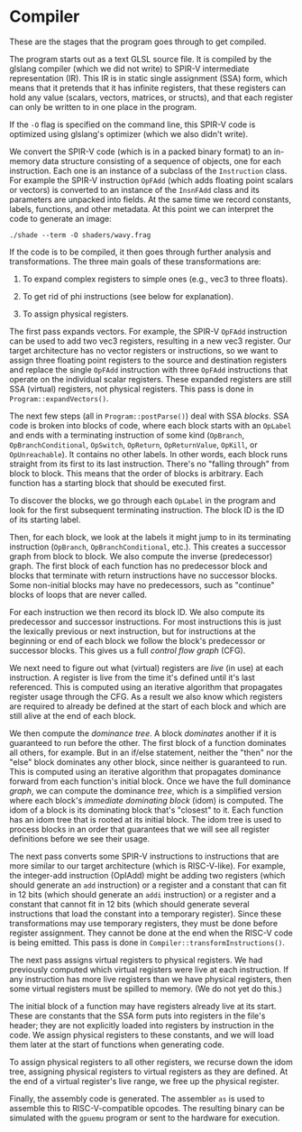 
# Compiler

These are the stages that the program goes through to get compiled.

The program starts out as a text GLSL source file. It is compiled by the
glslang compiler (which we did not write) to SPIR-V intermediate representation (IR).
This IR is in static single assignment (SSA) form, which means that it pretends
that it has infinite registers, that these registers can hold any value (scalars,
vectors, matrices, or structs), and that each register can only be written to in one
place in the program.

If the `-O` flag is specified on the command line, this SPIR-V code is
optimized using glslang's optimizer (which we also didn't write).

We convert the SPIR-V code (which is in a packed binary format) to an in-memory
data structure consisting of a sequence of objects, one for each instruction. Each
one is an instance of a subclass of the `Instruction` class. For example
the SPIR-V instruction `OpFAdd` (which adds floating point scalars or
vectors) is converted to an instance of the `InsnFAdd` class and its parameters
are unpacked into fields. At the same time we record constants, labels,
functions, and other metadata. At this point we can interpret the code to
generate an image:

    ./shade --term -O shaders/wavy.frag

If the code is to be compiled, it then goes through further analysis
and transformations. The three main goals of these transformations are:

1. To expand complex registers to simple ones (e.g., vec3 to three floats).

2. To get rid of phi instructions (see below for explanation).

3. To assign physical registers.

The first pass expands vectors. For example, the SPIR-V `OpFAdd` instruction
can be used to add two vec3 registers, resulting in a new vec3 register. Our
target architecture has no vector registers or instructions, so we want to
assign three floating point registers to the source and destination registers
and replace the single `OpFAdd` instruction with three `OpFAdd` instructions
that operate on the individual scalar registers. These expanded registers are
still SSA (virtual) registers, not physical registers. This pass is done in
`Program::expandVectors()`.

The next few steps (all in `Program::postParse()`) deal with SSA _blocks_. SSA
code is broken into blocks of code, where each block starts with an `OpLabel`
and ends with a terminating instruction of some kind (`OpBranch`,
`OpBranchConditional`, `OpSwitch`, `OpReturn`, `OpReturnValue`, `OpKill`, or
`OpUnreachable`). It contains no other labels. In other words, each block runs
straight from its first to its last instruction. There's no "falling through"
from block to block. This means that the order of blocks is arbitrary. Each
function has a starting block that should be executed first.

To discover the blocks, we go through each `OpLabel` in the program and
look for the first subsequent terminating instruction. The block ID is
the ID of its starting label.

Then, for each block, we look at the labels it might jump to in its terminating
instruction (`OpBranch`, `OpBranchConditional`, etc.). This creates a successor
graph from block to block. We also compute the inverse (predecessor) graph. The
first block of each function has no predecessor block and blocks that terminate
with return instructions have no successor blocks. Some non-initial blocks may
have no predecessors, such as "continue" blocks of loops that are never called.

For each instruction we then record its block ID. We also compute its
predecessor and successor instructions. For most instructions this is just the
lexically previous or next instruction, but for instructions at the beginning
or end of each block we follow the block's predecessor or successor blocks.
This gives us a full _control flow graph_ (CFG).

We next need to figure out what (virtual) registers are _live_ (in use) at each
instruction. A register is live from the time it's defined until it's last
referenced. This is computed using an iterative algorithm that propagates
register usage through the CFG. As a result we also know which registers are
required to already be defined at the start of each block and which are still
alive at the end of each block.

We then compute the _dominance tree_. A block _dominates_ another if it is
guaranteed to run before the other. The first block of a function dominates all
others, for example. But in an if/else statement, neither the "then" nor the
"else" block dominates any other block, since neither is guaranteed to run.
This is computed using an iterative algorithm that propagates dominance forward
from each function's initial block. Once we have the full dominance _graph_, we
can compute the dominance _tree_, which is a simplified version where each
block's _immediate dominating block_ (idom) is computed. The idom of a block is
its dominating block that's "closest" to it. Each function has an idom tree
that is rooted at its initial block. The idom tree is used to process blocks in
an order that guarantees that we will see all register definitions before we
see their usage.

The next pass converts some SPIR-V instructions to instructions that are more
similar to our target architecture (which is RISC-V-like). For example, the
integer-add instruction (OpIAdd) might be adding two registers (which should
generate an `add` instruction) or a register and a constant that can fit in 12
bits (which should generate an `addi` instruction) or a register and a constant
that cannot fit in 12 bits (which should generate several instructions that
load the constant into a temporary register). Since these transformations may
use temporary registers, they must be done before register assignment. They
cannot be done at the end when the RISC-V code is being emitted. This pass is
done in `Compiler::transformInstructions()`.

The next pass assigns virtual registers to physical registers. We had
previously computed which virtual registers were live at each instruction. If
any instruction has more live registers than we have physical registers, then
some virtual registers must be spilled to memory. (We do not yet do this.)

The initial block of a function may have registers already live at its start.
These are constants that the SSA form puts into registers in the file's header;
they are not explicitly loaded into registers by instruction in the code. We
assign physical registers to these constants, and we will load them later at
the start of functions when generating code.

To assign physical registers to all other registers, we recurse down the
idom tree, assigning physical registers to virtual registers as they
are defined. At the end of a virtual register's live range, we free up
the physical register.

Finally, the assembly code is generated. The assembler `as` is used to assemble
this to RISC-V-compatible opcodes. The resulting binary can be simulated with
the `gpuemu` program or sent to the hardware for execution.

